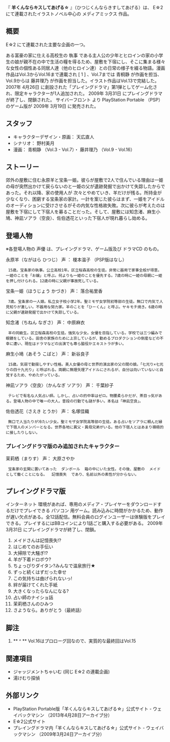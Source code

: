 『 **羊くんならキスしてあげる☆** 』（ひつじくんならきすしてあげる）は、  E☆2  にて連載されたイラストノベル中心の  メディアミックス  作品。

##  概要



E☆2  にて連載された主要な企画の一つ。

ある富豪の家に仕える高校生の  執事
である主人公の少年とヒロインの家の小学生の娘が親不在の中で生活の糧を得るため、屋敷を下宿にし、そこに集まる様々な女性の個性ある同居人達（他のヒロイン達）との日常の様子を綴る物語。漫画作品はVol.3からVol.16まで連載され
[  1  ]  、Vol.7までは  青桐静  が作画を担当、Vol.9からは  藤井理乃  が作画を担当した。イラスト作品はVol.13で完結した。
2007年  4月26日  に創設された「プレイングドラマ」第1弾としてゲーム化され、限定キャラクターが1人追加された。  2009年  3月31日
にプレイングドラマが終了し、閉鎖された。  サイバーフロント  より  PlayStation Portable  （PSP）のゲーム版が  2009年
3月19日  に発売された。

##  スタッフ



  * キャラクターデザイン・原画：  天広直人 
  * シナリオ：  野村美月 
  * 漫画：  青桐静  （Vol.3 - Vol.7）・  藤井理乃  （Vol.9 - Vol.16） 

##  ストーリー



郊外の屋敷に住む永原羊と宝条一姫。彼らが屋敷で2人で住んでいる理由は一姫の母が突然出かけて戻らないのと一姫の父が遺跡発掘で出かけて失踪したからであった。それ以降、家の使用人が
次々とやめていき、羊だけが残る。所持金が少なくなり、困窮する宝条家の家計。一計を案じた彼らはまず、一姫をアイドルのオーディションに受けさせるがその内気な性格故失敗。次に彼らが考えたのは屋敷を下宿にして下宿人を募ることだった。そして、屋敷には知念渚、麻生小鳩、神凪ソアラ（空良）、佐伯透花といった下宿人が現れ暮らし始める。

##  登場人物



※各登場人物の  声優  は、プレイングドラマ、ゲーム版及び  ドラマCD  のもの。

永原羊（ながはら ひつじ）  声  ：  榎本温子  （PSP版はなし）

     15歳。宝条家の執事。公立高校1年。区立桜森高校の生徒。非常に器用で家事全般が得意。一姫のことを「お嬢」と呼ぶ。何よりも一姫のことを優先する。7歳の時に一姫の母親に一姫を押し付けられる。12歳の時に父親が事故死している。 
宝条一姫（ほうじょう かづき） 声：  落合祐里香

     7歳。宝条家の一人娘。私立女子校小学2年。聖ミモザ女学院初等部の生徒。無口で内気で人見知りが激しい。不器用な努力家。羊のことを「ひーくん」と呼ぶ。ヤキモチ焼き。6歳の時に父親が遺跡発掘で出かけて失踪している。 
知念渚（ちねん なぎさ） 声：  中原麻衣

     羊の同級生。区立桜森高校の生徒。強気な少女。女優を目指している。学校では三つ編みで眼鏡をしている。田舎の家族のために上京しているが、勤めるプロダクションの倒産などの不幸に遭い、現在はドラマなどの出演でも専ら脇役かエキストラが多い。 
麻生小鳩（あそう こばと） 声：  新谷良子

     15歳。気弱で動揺しやすい性格。美人女優の母と世界的演出家の父の間の娘。「七光り×七光りの四十九光り」と呼ばれる。両親に無理矢理アイドルにされるが、自分は向いていないと自覚するため、やめたがっている。 
神凪ソアラ〈空良〉（かんなぎ ソアラ） 声：  千葉紗子

     テレビで有名な人気占い師。しかし、占いの的中率はゼロ。物腰柔らかだが、茶目っ気がある。登場人物の中で唯一の大人。普段の行動でも謎が多い。本名は「神凪空良」。 
佐伯透花（さえき とうか） 声：  名塚佳織

     無口で人当たりが冷たい少女。聖ミモザ女学院高等部の生徒。ある占いをソアラに頼んだ縁で下宿人のメンバーとなる。世界各地に異父・異母兄弟がいる。他の下宿人とはあまり積極的に接したりしない。 

###  プレイングドラマ版のみ追加されたキャラクター



茉莉栖（まりす） 声：  大原さやか

     宝条家の玄関に置いてあった  ダンボール  箱の中にいた女性。その後、屋敷の  メイド  として働くことになる。  記憶喪失  であり、名前以外の素性が分からない。 

##  プレイングドラマ版



インターネット  環境があれば、専用のメディア・プレイヤーをダウンロードするだけでプレイできる  パソコン
用ゲーム。読み込みに時間がかかるため、動作が遅い欠点がある。全12話配信。無料会員のログインユーザーは体験版をプレイできる。プレイするにはBBコインにより1話ごと購入する必要がある。
2009年  3月31日  にプレイングドラマが終了し、閉鎖。

  1. メイドさんは記憶喪失!? 
  2. はじめてのお手伝い 
  3. 大掃除で大騒ぎ!? 
  4. 羊が下着ドロボウ? 
  5. ちょっぴりダイタン?みんなで温泉旅行★ 
  6. ずっと続くはずだった幸せ 
  7. この気持ちは曲げられないっ! 
  8. 絆が届けてくれた手紙 
  9. 大きくなったらなんになる? 
  10. 占い師のナイショ話 
  11. 茉莉栖さんのひみつ 
  12. さようなら。ありがとう（最終話） 

##  脚注



  1. ** ^  ** Vol.16はプロローグ回なので、実質的な最終回はVol.15 

##  関連項目



  * ジャッジメントちゃいむ  (同じ  E☆2  の連載企画) 
  * 湯けむり探偵 

##  外部リンク



  * PlayStation Portable版「羊くんならキスしてあげる☆」公式サイト  \-  ウェイバックマシン  （2013年4月28日アーカイブ分） 
  * E☆2公式サイト 
  * プレイングドラマ内「羊くんならキスしてあげる☆」公式サイト  \-  ウェイバックマシン  （2009年3月24日アーカイブ分） 

